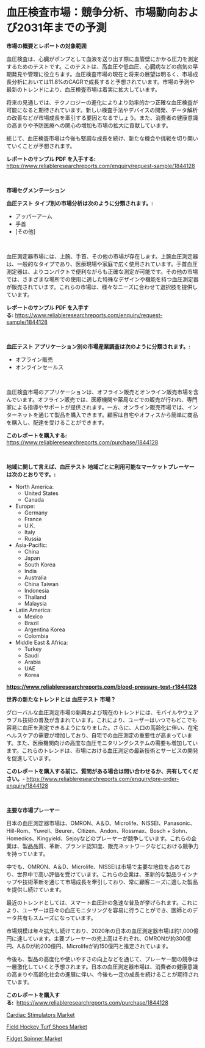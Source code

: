 <p><h1>血圧検査市場：競争分析、市場動向および2031年までの予測</h1></p><p><strong>市場の概要とレポートの対象範囲</strong></p>
<p><p>血圧検査は、心臓がポンプとして血液を送り出す際に血管壁にかかる圧力を測定するためのテストです。このテストは、高血圧や低血圧、心臓病などの病気の早期発見や管理に役立ちます。血圧検査市場の現在と将来の展望は明るく、市場成長分析においては11.8%のCAGRで成長すると予想されています。市場の予測や最新のトレンドにより、血圧検査市場は着実に拡大しています。</p><p>将来の見通しでは、テクノロジーの進化によりより効率的かつ正確な血圧検査が可能になると期待されています。新しい検査手法やデバイスの開発、データ解析の改善などが市場成長を牽引する要因となるでしょう。また、消費者の健康意識の高まりや予防医療への関心の増加も市場の拡大に貢献しています。</p><p>総じて、血圧検査市場は今後も堅調な成長を続け、新たな機会や挑戦を切り開いていくことが予想されます。</p></p>
<p><strong>レポートのサンプル PDF を入手する:</strong> <a href="https://www.reliableresearchreports.com/enquiry/request-sample/1844128">https://www.reliableresearchreports.com/enquiry/request-sample/1844128</a></p>
<p>&nbsp;</p>
<p><strong>市場セグメンテーション</strong></p>
<p><strong>血圧テスト タイプ別の市場分析は次のように分類されます。:</strong></p>
<p><ul><li>アッパーアーム</li><li>手首</li><li>[その他]</li></ul></p>
<p>&nbsp;</p>
<p><p>血圧測定器市場には、上腕、手首、その他の市場が存在します。上腕血圧測定器は、一般的なタイプであり、医療現場や家庭で広く使用されています。手首血圧測定器は、よりコンパクトで便利ながらも正確な測定が可能です。その他の市場では、さまざまな場所での使用に適した特殊なデザインや機能を持つ血圧測定器が販売されています。これらの市場は、様々なニーズに合わせて選択肢を提供しています。</p></p>
<p><strong>レポートのサンプル PDF を入手する:</strong>&nbsp;<a href="https://www.reliableresearchreports.com/enquiry/request-sample/1844128">https://www.reliableresearchreports.com/enquiry/request-sample/1844128</a></p>
<p>&nbsp;</p>
<p><strong> 血圧テスト アプリケーション別の市場産業調査は次のように分類されます。:</strong></p>
<p><ul><li>オフライン販売</li><li>オンラインセールス</li></ul></p>
<p>&nbsp;</p>
<p><p>血圧検査市場のアプリケーションは、オフライン販売とオンライン販売市場を含んでいます。オフライン販売では、医療機関や薬局などでの販売が行われ、専門家による指導やサポートが提供されます。一方、オンライン販売市場では、インターネットを通じて製品を購入できます。顧客は自宅やオフィスから簡単に商品を購入し、配達を受けることができます。</p></p>
<p><strong>このレポートを購入する:</strong>&nbsp; <a href="https://www.reliableresearchreports.com/purchase/1844128">https://www.reliableresearchreports.com/purchase/1844128</a></p>
<p>&nbsp;</p>
<p><strong>地域に関して言えば、血圧テスト 地域ごとに利用可能なマーケットプレーヤーは次のとおりです。:</strong></p>
<p><ul>
    <li>
        North America:
        <ul>
            <li>United States</li>
            <li>Canada</li>
        </ul>
    </li>
    <li>
        Europe:
        <ul>
            <li>Germany</li>
            <li>France</li>
            <li>U.K.</li>
            <li>Italy</li>
            <li>Russia</li>
        </ul>
    </li>
    <li>
        Asia-Pacific:
        <ul>
            <li>China</li>
            <li>Japan</li>
            <li>South Korea</li>
            <li>India</li>
            <li>Australia</li>
            <li>China Taiwan</li>
            <li>Indonesia</li>
            <li>Thailand</li>
            <li>Malaysia</li>
        </ul>
    </li>
    <li>
        Latin America:
        <ul>
            <li>Mexico</li>
            <li>Brazil</li>
            <li>Argentina Korea</li>
            <li>Colombia</li>
        </ul>
    </li>
    <li>
        Middle East & Africa:
        <ul>
            <li>Turkey</li>
            <li>Saudi</li>
            <li>Arabia</li>
            <li>UAE</li>
            <li>Korea</li>
        </ul>
    </li>
    </ul></p>
<p><strong><a href="https://www.reliableresearchreports.com/blood-pressure-test-r1844128">https://www.reliableresearchreports.com/blood-pressure-test-r1844128</a></strong>&nbsp;</p>
<p><strong>世界の新たなトレンドとは 血圧テスト 市場？</strong></p>
<p><p>グローバルな血圧測定市場の新興および現在のトレンドには、モバイルやウェアラブル技術の普及が含まれています。これにより、ユーザーはいつでもどこでも容易に血圧を測定できるようになりました。さらに、人口の高齢化に伴い、在宅ヘルスケアの需要が増加しており、自宅での血圧測定の重要性が高まっています。また、医療機関向けの高度な血圧モニタリングシステムの需要も増加しています。これらのトレンドは、市場における血圧測定の最新技術とサービスの開発を促進しています。</p></p>
<p><strong>このレポートを購入する前に、質問がある場合は問い合わせるか、共有してください。</strong>- <a href="https://www.reliableresearchreports.com/enquiry/pre-order-enquiry/1844128">https://www.reliableresearchreports.com/enquiry/pre-order-enquiry/1844128</a></p>
<p>&nbsp;</p>
<p><strong>主要な市場プレーヤー</strong></p>
<p><p>日本の血圧測定器市場は、OMRON、A＆D、Microlife、NISSEI、Panasonic、Hill-Rom、Yuwell、Beurer、Citizen、Andon、Rossmax、Bosch + Sohn、Homedics、Kingyield、Sejoyなどのプレーヤーが競争しています。これらの企業は、製品品質、革新、ブランド認知度、販売ネットワークなどにおける競争力を持っています。</p><p>中でも、OMRON、A＆D、Microlife、NISSEIは市場で主要な地位を占めており、世界中で高い評価を受けています。これらの企業は、革新的な製品ラインナップや技術革新を通じて市場成長を牽引しており、常に顧客ニーズに適した製品を提供し続けています。</p><p>最近のトレンドとしては、スマート血圧計の急速な普及が挙げられます。これにより、ユーザーは日々の血圧モニタリングを容易に行うことができ、医師とのデータ共有もスムーズになっています。</p><p>市場規模は年々拡大し続けており、2020年の日本の血圧測定器市場は約1,000億円に達しています。主要プレーヤーの売上高はそれぞれ、OMRONが約300億円、A＆Dが約200億円、Microlifeが約150億円と推定されています。</p><p>今後も、製品の高度化や使いやすさの向上などを通じて、プレーヤー間の競争は一層激化していくと予想されます。日本の血圧測定器市場は、消費者の健康意識の高まりや高齢化社会の進展に伴い、今後も一定の成長を続けることが期待されています。</p></p>
<p><strong>このレポートを購入する:</strong>&nbsp;&nbsp;<a href="https://www.reliableresearchreports.com/purchase/1844128">https://www.reliableresearchreports.com/purchase/1844128</a></p>
<p><p><a href="https://github.com/YashRP12/Market-Research-Report-List-4/blob/main/cardiac-stimulators-market.md">Cardiac Stimulators Market</a></p><p><a href="https://summer-dogwood-3e9.notion.site/Field-Hockey-Turf-Shoes-Market-Research-Report-Its-History-and-Forecast-2024-to-2031-f2593bf0aec141c0910f0cbabd65a682">Field Hockey Turf Shoes Market</a></p><p><a href="https://lydian-appliance-61d.notion.site/Fidget-Spinner-Market-Focuses-on-Market-Share-Size-and-Projected-Forecast-Till-2031-e123bb6fbf3146c08b506a1b0b54d526">Fidget Spinner Market</a></p></p>